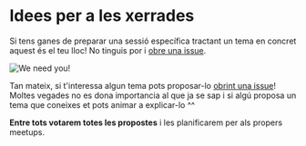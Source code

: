 # Idees per a les xerrades

Si tens ganes de preparar una sessió específica tractant un tema en concret aquest és el teu lloc! No tinguis por i [obre una issue](https://github.com/pygrn/ideesxerrades/issues/new).

![We need you!](https://myopenuniversitylife.files.wordpress.com/2011/08/we-need-you.jpg)

Tan mateix, si t'interessa algun tema pots proposar-lo [obrint una issue](https://github.com/pygrn/ideesxerrades/issues/new)! Moltes vegades no es dona importancia al que ja se sap i si algú proposa un tema que coneixes et pots animar a explicar-lo ^^

**Entre tots votarem totes les propostes** i les planificarem per als propers meetups.
